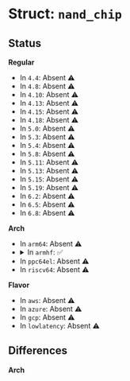 # Struct: <code>nand_chip</code>

## Status
<b>Regular</b>
<ul>
<li>
In <code>4.4</code>: Absent ⚠️
</li>
<li>
In <code>4.8</code>: Absent ⚠️
</li>
<li>
In <code>4.10</code>: Absent ⚠️
</li>
<li>
In <code>4.13</code>: Absent ⚠️
</li>
<li>
In <code>4.15</code>: Absent ⚠️
</li>
<li>
In <code>4.18</code>: Absent ⚠️
</li>
<li>
In <code>5.0</code>: Absent ⚠️
</li>
<li>
In <code>5.3</code>: Absent ⚠️
</li>
<li>
In <code>5.4</code>: Absent ⚠️
</li>
<li>
In <code>5.8</code>: Absent ⚠️
</li>
<li>
In <code>5.11</code>: Absent ⚠️
</li>
<li>
In <code>5.13</code>: Absent ⚠️
</li>
<li>
In <code>5.15</code>: Absent ⚠️
</li>
<li>
In <code>5.19</code>: Absent ⚠️
</li>
<li>
In <code>6.2</code>: Absent ⚠️
</li>
<li>
In <code>6.5</code>: Absent ⚠️
</li>
<li>
In <code>6.8</code>: Absent ⚠️
</li>
</ul>
<b>Arch</b>
<ul>
<li>
In <code>arm64</code>: Absent ⚠️
</li>
<li>
<details>
<summary>In <code>armhf</code>: ✅</summary>

```c
struct nand_chip {
    struct nand_device base;
    struct nand_legacy legacy;
    int (*setup_read_retry)(struct nand_chip *, int);
    unsigned int options;
    unsigned int bbt_options;
    int page_shift;
    int phys_erase_shift;
    int bbt_erase_shift;
    int chip_shift;
    int pagemask;
    u8 *data_buf;
    struct (anon) pagecache;
    int subpagesize;
    int onfi_timing_mode_default;
    unsigned int badblockpos;
    int badblockbits;
    struct nand_id id;
    struct nand_parameters parameters;
    struct nand_data_interface data_interface;
    int cur_cs;
    int read_retries;
    struct mutex lock;
    unsigned int suspended;
    uint8_t *oob_poi;
    struct nand_controller *controller;
    struct nand_ecc_ctrl ecc;
    long unsigned int buf_align;
    uint8_t *bbt;
    struct nand_bbt_descr *bbt_td;
    struct nand_bbt_descr *bbt_md;
    struct nand_bbt_descr *badblock_pattern;
    void *priv;
    struct (anon) manufacturer;
};
```
</details>
</li>
<li>
In <code>ppc64el</code>: Absent ⚠️
</li>
<li>
In <code>riscv64</code>: Absent ⚠️
</li>
</ul>
<b>Flavor</b>
<ul>
<li>
In <code>aws</code>: Absent ⚠️
</li>
<li>
In <code>azure</code>: Absent ⚠️
</li>
<li>
In <code>gcp</code>: Absent ⚠️
</li>
<li>
In <code>lowlatency</code>: Absent ⚠️
</li>
</ul>

## Differences
<b>Arch</b>
<ul>
</ul>
